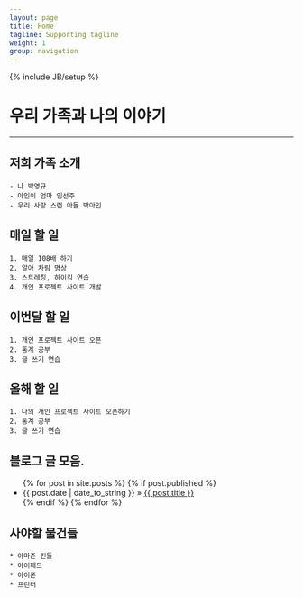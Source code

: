 ```yaml
---
layout: page
title: Home
tagline: Supporting tagline
weight: 1
group: navigation
---
```

{% include JB/setup %}

# 우리 가족과 나의 이야기

---------------------------------------

## 저희 가족 소개

    - 나 박영규
    - 아인이 엄마 임선주
    - 우리 사랑 스런 아들 박아인

## 매일 할 일

    1. 매일 108배 하기
    2. 알아 차림 명상
    3. 스트레칭, 하이킥 연습
    4. 개인 프로젝트 사이트 개발

## 이번달 할 일

    1. 개인 프로젝트 사이트 오픈
    2. 통계 공부
    3. 글 쓰기 연습

## 올해 할 일

    1. 나의 개인 프로젝트 사이트 오픈하기
    2. 통계 공부
    3. 글 쓰기 연습

## 블로그 글 모음.

<ul class="posts">
  {% for post in site.posts %}
    {% if post.published %}
      <li><span>{{ post.date | date_to_string }}</span> &raquo; <a href="{{ BASE_PATH }}{{ post.url }}">{{ post.title }}</a></li>
    {% endif %}
  {% endfor %}
</ul>

## 사야할 물건들

    * 아마존 킨들
    * 아이패드
    * 아이폰
    * 프린터
